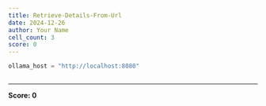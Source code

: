 ```yaml
---
title: Retrieve-Details-From-Url
date: 2024-12-26
author: Your Name
cell_count: 3
score: 0
---
```


```python
ollama_host = "http://localhost:8080"
```


```python

```


---
**Score: 0**